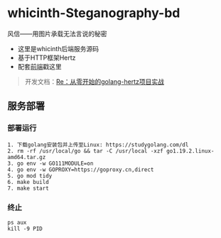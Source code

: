 # whicinth-Steganography-bd

风信——用图片承载无法言说的秘密

* 这里是whicinth后端服务源码
* 基于HTTP框架Hertz
* 配套[前端](https://github.com/xhdd123321/whicinth-Steganography-fd)戳这里

> 开发文档：[Re：从零开始的golang-hertz项目实战](https://zhu-an.cn/todo/Re：从零开始的golang-hertz项目实战/)

## 服务部署

### 部署运行
```shell
1. 下载golang安装包并上传至Linux: https://studygolang.com/dl
2. rm -rf /usr/local/go && tar -C /usr/local -xzf go1.19.2.linux-amd64.tar.gz
3. go env -w GO111MODULE=on
4. go env -w GOPROXY=https://goproxy.cn,direct
5. go mod tidy
6. make build
7. make start
```

### 终止
```shell
ps aux
kill -9 PID
```

